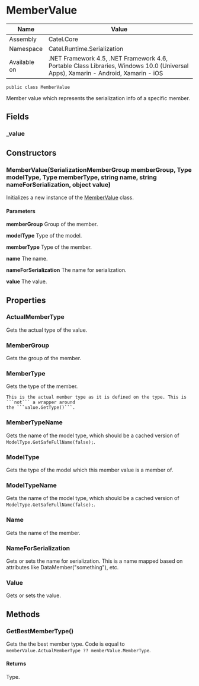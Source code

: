 

# MemberValue

Name|Value
---|---
Assembly|Catel.Core
Namespace|Catel.Runtime.Serialization
Available on|.NET Framework 4.5, .NET Framework 4.6, Portable Class Libraries, Windows 10.0 (Universal Apps), Xamarin - Android, Xamarin - iOS

```
public class MemberValue
```

Member value which represents the serialization info of a specific member.



## Fields

### _value

## Constructors

### MemberValue(SerializationMemberGroup memberGroup, Type modelType, Type memberType, string name, string nameForSerialization, object value)

Initializes a new instance of the [MemberValue](#) class.

#### Parameters

**memberGroup**
Group of the member.

**modelType**
Type of the model.

**memberType**
Type of the member.

**name**
The name.

**nameForSerialization**
The name for serialization.

**value**
The value.



## Properties

### ActualMemberType

Gets the actual type of the value.



### MemberGroup

Gets the group of the member.



### MemberType

Gets the type of the member.
    


    This is the actual member type as it is defined on the type. This is ```not``` a wrapper around
    the ```value.GetType()```.



### MemberTypeName

Gets the name of the model type, which should be a cached version of ```ModelType.GetSafeFullName(false);```.



### ModelType

Gets the type of the model which this member value is a member of.



### ModelTypeName

Gets the name of the model type, which should be a cached version of ```ModelType.GetSafeFullName(false);```.



### Name

Gets the name of the member.



### NameForSerialization

Gets or sets the name for serialization. This is a name mapped based on attributes
    like DataMember("something"), etc.



### Value

Gets or sets the value.



## Methods

### GetBestMemberType()

Gets the the best member type. Code is equal to ```memberValue.ActualMemberType ?? memberValue.MemberType```.

#### Returns

Type.



